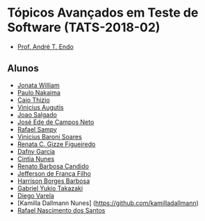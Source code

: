 ﻿# Tópicos Avançados em Teste de Software (TATS-2018-02)

- [Prof. André T. Endo](https://github.com/andreendo)

## Alunos

- [Jonata William](https://github.com/jonatawilliam)
- [Paulo Nakaima](https://github.com/guimpo)
- [Caio Thizio](https://github.com/caiothizio)
- [Vinicius Augutis](https://github.com/viniciusaugutis)
- [Joao Salgado](https://github.com/joao-salgado)
- [José Ede de Campos Neto](https://github.com/JoseEdeNeto)
- [Rafael Sampy](https://github.com/rafaelsampy)
- [Vinicius Baroni Soares](https://github.com/vinibs)
- [Renata C. Gizze Figueiredo](https://github.com/RenataGizzi)
- [Dafny Garcia](https://github.com/daphnemillss)
- [Cintia Nunes](https://github.com/Cintiaa)
- [Renato Barbosa Candido](https://github.com/r144)
- [Jefferson de França Filho](https://github.com/JaTemJeff)
- [Harrison Borges Barbosa](https://github.com/HarrisonBorges)
- [Gabriel Yukio Takazaki](https://github.com/GabrielTakazaki)
- [Diego Varela](https://github.com/Diego-Varela-Silva)
- [Kamilla Dallmann Nunes] (https://github.com/kamilladallmann)
- [Rafael Nascimento dos Santos](https://github.com/rafaelnsantos)